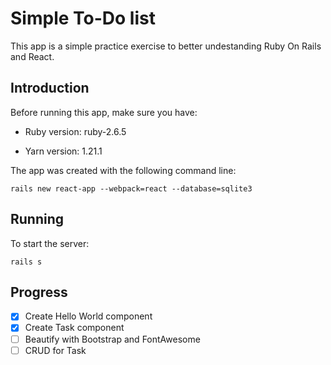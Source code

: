 # Simple To-Do list

This app is a simple practice exercise to better undestanding Ruby On Rails and React.

## Introduction

Before running this app, make sure you have:

* Ruby version: ruby-2.6.5

* Yarn version: 1.21.1

The app was created with the following command line:

``rails new react-app --webpack=react --database=sqlite3``

## Running

To start the server:

``rails s``

## Progress
- [x] Create Hello World component
- [x] Create Task component
- [ ] Beautify with Bootstrap and FontAwesome
- [ ] CRUD for Task